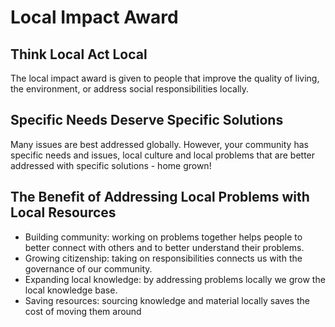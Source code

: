 # Local Impact Award

## Think Local Act Local
The local impact award is given to people that improve the quality of living, the environment, or address social responsibilities locally.

## Specific Needs Deserve Specific Solutions
Many issues are best addressed globally. However, your community has specific needs and issues, local culture and local problems that are better addressed with specific solutions - home grown! 

## The Benefit of Addressing Local Problems with Local Resources

* Building community: working on problems together helps people to better connect with others and to better understand their problems.
* Growing citizenship: taking on responsibilities connects us with the governance of our community.
* Expanding local knowledge: by addressing problems locally we grow the local knowledge base. 
* Saving resources: sourcing knowledge and material locally saves the cost of moving them around 

